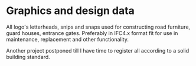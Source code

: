 # Graphics and design data
All logo's letterheads, snips and snaps used for constructing road furniture, guard houses, entrance gates. 
Preferably in IFC4.x format fit for use in maintenance, replacement and other functionality.

Another project postponed till I have time to register all according to a solid building standard. 

